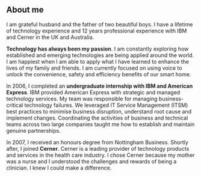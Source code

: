 ## About me

I am grateful husband and the father of two beautiful boys. I have a lifetime of technology experience and 12 years professional experience with IBM and Cerner in the UK and Australia.


**Technology has always been my passion**. I am constantly exploring how established and emerging technologies are being applied around the world. I am happiest when I am able to apply what I have learned to enhance the lives of my family and friends. I am currently focused on using voice to unlock the convenience, safety and efficiency benefits of our smart home.


In 2006, I completed an **undergraduate internship with IBM and American Express**. IBM provided American Express with strategic and managed technology services. My team was responsible for managing business-critical technology failures. We leveraged IT Service Management (ITSM) best practices to minimise business disruption, understand root cause and implement changes. Coordinating the activities of business and technical teams across two large companies taught me how to establish and maintain genuine partnerships.

In 2007, I received an honours degree from Nottingham Business. Shortly after, I joined **Cerner**. Cerner is a leading provider of technology products and services in the health care industry. I chose Cerner because my mother was a nurse and I understood the challenges and rewards of being a clinician. I knew I could make a difference.
